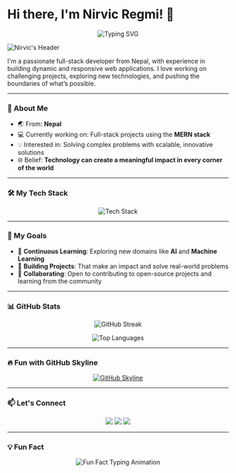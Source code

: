 # Hi there, I'm Nirvic Regmi! 👋

<p align="center">
  <img src="https://readme-typing-svg.herokuapp.com?font=Fira+Code&size=24&duration=4000&pause=1000&color=FF5733&width=900&lines=Every+day+is+a+step+forward+in+the+journey+of+growth.;Consistency+builds+greatness.;Passionate+Full-stack+Developer;Exploring+AI%2C+ML%2C+and+Cutting-edge+Technologies" alt="Typing SVG" />
</p>

![Nirvic's Header](https://media.giphy.com/media/l3q2K5jinAlChoCLS/giphy.gif)

I'm a passionate full-stack developer from Nepal, with experience in building dynamic and responsive web applications. I love working on challenging projects, exploring new technologies, and pushing the boundaries of what’s possible.

---

### 🚀 About Me

- 🌏 From: **Nepal**
- 💻 Currently working on: Full-stack projects using the **MERN stack**
- 💡 Interested in: Solving complex problems with scalable, innovative solutions
- 🌐 Belief: **Technology can create a meaningful impact in every corner of the world**

---

### 🛠 My Tech Stack

<p align="center">
  <img src="https://skillicons.dev/icons?i=js,ts,react,nodejs,mongodb,tailwind,cloudinary,git,vscode" alt="Tech Stack" />
</p>

---

### 🎯 My Goals
- 🧠 **Continuous Learning**: Exploring new domains like **AI** and **Machine Learning**
- 💼 **Building Projects**: That make an impact and solve real-world problems
- 💬 **Collaborating**: Open to contributing to open-source projects and learning from the community

---

### 📊 GitHub Stats

<p align="center">
  <img src="https://github-readme-streak-stats.herokuapp.com/?user=nirvicregmi&theme=radical" alt="GitHub Streak" />
</p>
<p align="center">
  <img src="https://github-readme-stats.vercel.app/api/top-langs/?username=NirvicRegmi&layout=compact&theme=radical" alt="Top Languages" />
</p>

---

### 🔥 Fun with GitHub Skyline

<p align="center">
  <a href="https://skyline.github.com/nirvicregmi/2023">
    <img src="https://skyline.github.com/nirvicregmi/2023/3d" alt="GitHub Skyline" />
  </a>
</p>


---

### 📫 Let's Connect
<p align="center">
  <a href="https://www.linkedin.com/in/nirvic-regmi-412499259/"><img src="https://img.shields.io/badge/LinkedIn-Nirvic%20Regmi-blue?style=flat-square&logo=linkedin"></a>
  <a href="mailto:nirvicregmi@gmail.com"><img src="https://img.shields.io/badge/Email-nirvicregmi%40gmail.com-red?style=flat-square&logo=gmail"></a>
  <a href="https://nirvicregmi.com.np"><img src="https://img.shields.io/badge/Portfolio-nirvicregmi.com.np-yellow?style=flat-square&logo=githubpages"></a>
</p>

---

### 💡 Fun Fact
<p align="center">
  <img src="https://readme-typing-svg.herokuapp.com?font=Fira+Code&duration=3000&pause=1000&color=F7A800&center=true&width=700&lines=I+love+exploring+AI+%26+ML+while+building+cool+projects!" alt="Fun Fact Typing Animation" />
</p>
